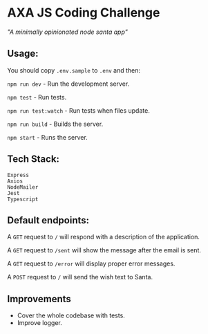 # AXA JS Coding Challenge

_"A minimally opinionated node santa app"_

## Usage:

You should copy `.env.sample` to `.env` and then:

`npm run dev` - Run the development server.

`npm test` - Run tests.

`npm run test:watch` - Run tests when files update.

`npm run build` - Builds the server.

`npm start` - Runs the server.

## Tech Stack:

```
Express
Axios
NodeMailer
Jest
Typescript
```

## Default endpoints:

A `GET` request to `/` will respond with a description of the application.

A `GET` request to `/sent` will show the message after the email is sent.

A `GET` request to `/error` will display proper error messages.

A `POST` request to `/` will send the wish text to Santa.

## Improvements

- Cover the whole codebase with tests.
- Improve logger.
